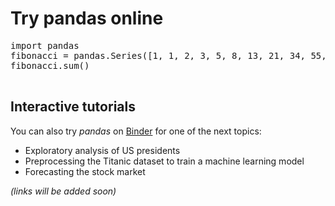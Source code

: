 # Try pandas online

<section>
    <pre data-executable>
import pandas
fibonacci = pandas.Series([1, 1, 2, 3, 5, 8, 13, 21, 34, 55, 89, 144])
fibonacci.sum()
    </pre>
    <script src="{{ base_url }}/static/js/juniper.min.js"></script>
    <script>new Juniper({ repo: 'datapythonista/pandas-web' })</script>
</section>

## Interactive tutorials

You can also try _pandas_ on [Binder](https://mybinder.org/) for one of the next topics:

- Exploratory analysis of US presidents
- Preprocessing the Titanic dataset to train a machine learning model
- Forecasting the stock market

_(links will be added soon)_
